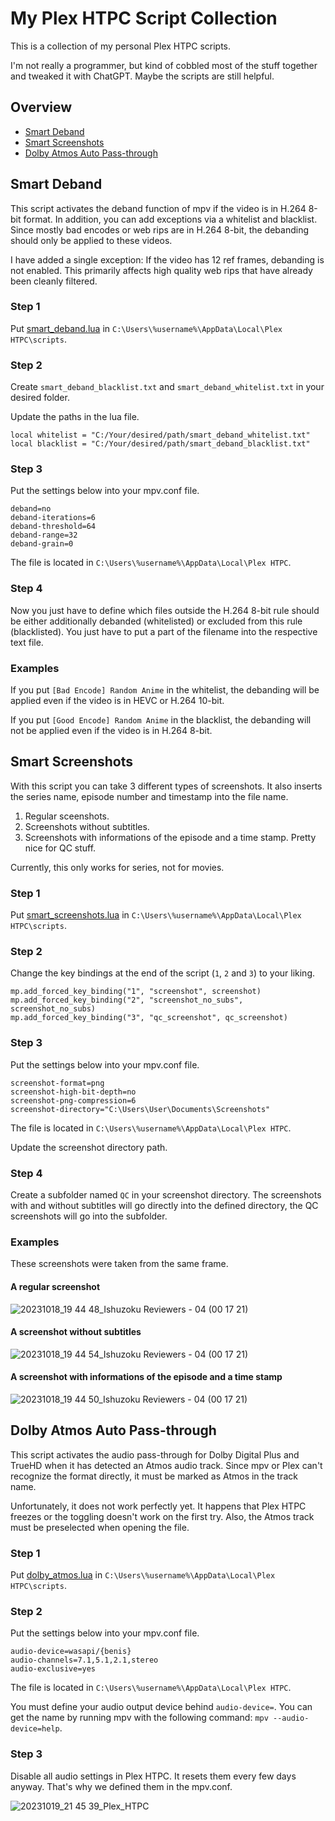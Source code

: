 # My Plex HTPC Script Collection

This is a collection of my personal Plex HTPC scripts.

I'm not really a programmer, but kind of cobbled most of the stuff together and tweaked it with ChatGPT. Maybe the scripts are still helpful.

## Overview

* [Smart Deband](https://github.com/Ninelpienel/Plex-Scripts#smart-deband)
* [Smart Screenshots](https://github.com/Ninelpienel/Plex-Scripts#smart-screenshots)
* [Dolby Atmos Auto Pass-through](https://github.com/Ninelpienel/Plex-Scripts#dolby-atmos-auto-pass-through)

## Smart Deband

This script activates the deband function of mpv if the video is in H.264 8-bit format. In addition, you can add exceptions via a whitelist and blacklist. Since mostly bad encodes or web rips are in H.264 8-bit, the debanding should only be applied to these videos.

I have added a single exception: If the video has 12 ref frames, debanding is not enabled. This primarily affects high quality web rips that have already been cleanly filtered.

### Step 1

Put [smart_deband.lua](https://github.com/Ninelpienel/Plex-Scripts/blob/main/smart_deband.lua) in `C:\Users\%username%\AppData\Local\Plex HTPC\scripts`.

### Step 2

Create `smart_deband_blacklist.txt` and `smart_deband_whitelist.txt` in your desired folder.

Update the paths in the lua file.

```
local whitelist = "C:/Your/desired/path/smart_deband_whitelist.txt"
local blacklist = "C:/Your/desired/path/smart_deband_blacklist.txt"
```

### Step 3

Put the settings below into your mpv.conf file.

```
deband=no
deband-iterations=6
deband-threshold=64
deband-range=32
deband-grain=0
```

The file is located in `C:\Users\%username%\AppData\Local\Plex HTPC`.

### Step 4

Now you just have to define which files outside the H.264 8-bit rule should be either additionally debanded (whitelisted) or excluded from this rule (blacklisted). You just have to put a part of the filename into the respective text file.

### Examples

If you put `[Bad Encode] Random Anime` in the whitelist, the debanding will be applied even if the video is in HEVC or H.264 10-bit.

If you put `[Good Encode] Random Anime` in the blacklist, the debanding will not be applied even if the video is in H.264 8-bit.

## Smart Screenshots

With this script you can take 3 different types of screenshots. It also inserts the series name, episode number and timestamp into the file name.

1. Regular sceenshots.
2. Screenshots without subtitles.
3. Screenshots with informations of the episode and a time stamp. Pretty nice for QC stuff.

Currently, this only works for series, not for movies.

### Step 1

Put [smart_screenshots.lua](https://github.com/Ninelpienel/Plex-Scripts/blob/main/smart_screenshots.lua) in `C:\Users\%username%\AppData\Local\Plex HTPC\scripts`.

### Step 2

Change the key bindings at the end of the script (`1`, `2` and `3`) to your liking.

```
mp.add_forced_key_binding("1", "screenshot", screenshot)
mp.add_forced_key_binding("2", "screenshot_no_subs", screenshot_no_subs)
mp.add_forced_key_binding("3", "qc_screenshot", qc_screenshot)
```

### Step 3

Put the settings below into your mpv.conf file.

```
screenshot-format=png
screenshot-high-bit-depth=no
screenshot-png-compression=6
screenshot-directory="C:\Users\User\Documents\Screenshots"
```

The file is located in `C:\Users\%username%\AppData\Local\Plex HTPC`.

Update the screenshot directory path.

### Step 4

Create a subfolder named `QC` in your screenshot directory. The screenshots with and without subtitles will go directly into the defined directory, the QC screenshots will go into the subfolder.

### Examples

These screenshots were taken from the same frame.

#### A regular screenshot

![20231018_19 44 48_Ishuzoku Reviewers - 04 (00 17 21)](https://github.com/Ninelpienel/Plex-Scripts/assets/1890524/5b507f20-e46a-4c63-8c6f-90435a049a08)

#### A screenshot without subtitles

![20231018_19 44 54_Ishuzoku Reviewers - 04 (00 17 21)](https://github.com/Ninelpienel/Plex-Scripts/assets/1890524/764fdcd4-3cc3-4f6e-844d-4832a0dda057)

#### A screenshot with informations of the episode and a time stamp

![20231018_19 44 50_Ishuzoku Reviewers - 04 (00 17 21)](https://github.com/Ninelpienel/Plex-Scripts/assets/1890524/35a4770d-cf96-4be7-a56c-81cf76d4fec1)

## Dolby Atmos Auto Pass-through

This script activates the audio pass-through for Dolby Digital Plus and TrueHD when it has detected an Atmos audio track. Since mpv or Plex can't recognize the format directly, it must be marked as Atmos in the track name.

Unfortunately, it does not work perfectly yet. It happens that Plex HTPC freezes or the toggling doesn't work on the first try. Also, the Atmos track must be preselected when opening the file.

### Step 1

Put [dolby_atmos.lua](https://github.com/Ninelpienel/Plex-Scripts/blob/main/dolby_atmos.lua) in `C:\Users\%username%\AppData\Local\Plex HTPC\scripts`.

### Step 2

Put the settings below into your mpv.conf file.

```
audio-device=wasapi/{benis}
audio-channels=7.1,5.1,2.1,stereo
audio-exclusive=yes
```

The file is located in `C:\Users\%username%\AppData\Local\Plex HTPC`.

You must define your audio output device behind `audio-device=`. You can get the name by running mpv with the following command: `mpv --audio-device=help`.

### Step 3

Disable all audio settings in Plex HTPC. It resets them every few days anyway. That's why we defined them in the mpv.conf.

![20231019_21 45 39_Plex_HTPC](https://github.com/Ninelpienel/Plex-Scripts/assets/1890524/fd77b3ba-e43d-407d-aeb4-8fbb1fcafe00)

